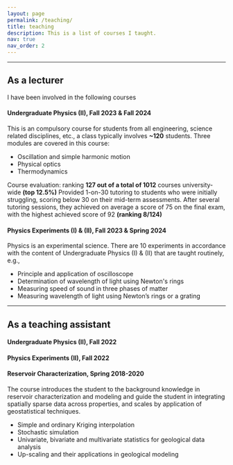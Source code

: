 ```yaml
---
layout: page
permalink: /teaching/
title: teaching
description: This is a list of courses I taught.
nav: true
nav_order: 2
---
```


---------------------------------------------------------------------------------------------------

## As a lecturer

I have been involved in the following courses

#### Undergraduate Physics (II), Fall 2023 & Fall 2024

This is an compulsory course for students from all  engineering, science related disciplines, etc., a class typically involves **~120** students. Three modules are covered in this course:
- Oscillation and simple harmonic motion
- Physical optics
- Thermodynamics

Course evaluation: ranking **127 out of a total of 1012** courses university-wide **(top 12.5%)**
Provided 1-on-30 tutoring to students who were initially struggling, scoring below 30 on their
mid-term assessments. After several tutoring sessions, they achieved on average a score of 75 on
the final exam, with the highest achieved score of 92 **(ranking 8/124)**


#### Physics Experiments (I) & (II), Fall 2023 & Spring 2024

Physics is an experimental science. There are 10 experiments in accordance with the content of Undergraduate Physics (I) & (II) that are taught routinely, e.g.,
- Principle and application of oscilloscope
- Determination of wavelength of light using Newton's rings
- Measuring speed of sound in three phases of matter
- Measuring wavelength of light using Newton’s rings or a grating

---------------------------------------------------------------------------------------------------

## As a teaching assistant

#### Undergraduate Physics (II), Fall 2022

#### Physics Experiments (II), Fall 2022

#### Reservoir Characterization, Spring 2018-2020

The course introduces the student to the background knowledge in reservoir characterization and modeling and guide the student in integrating spatially sparse data across properties, and scales by application of geostatistical techniques.
- Simple and ordinary Kriging interpolation
- Stochastic simulation
- Univariate, bivariate and multivariate statistics for geological data analysis
- Up-scaling and their applications in geological modeling
